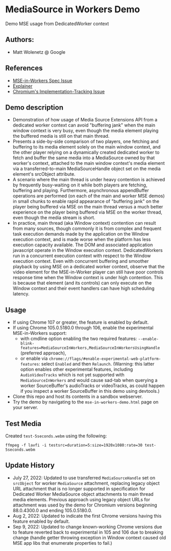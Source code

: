 # MediaSource in Workers Demo
Demo MSE usage from DedicatedWorker context

## Authors:
* Matt Wolenetz @ Google

## References
* [MSE-in-Workers Spec Issue](https://github.com/w3c/media-source/issues/175)
* [Explainer](https://github.com/wicg/media-source/blob/mse-in-workers-using-handle/mse-in-workers-using-handle-explainer.md)
* [Chromium's Implementation-Tracking Issue](https://crbug.com/878133)

## Demo description

* Demonstration of how usage of Media Source Extensions API from a dedicated
  worker context can avoid "buffering jank" when the main window context is
  very busy, even though the media element playing the buffered media is still
  on that main thread.
* Presents a side-by-side comparison of two players, one fetching and buffering
  to its media element solely on the main window context, and the other player
  relying on a dynamically created dedicated worker to fetch and buffer the same
  media into a MediaSource owned by that worker's context, attached to the
  main window context's media element via a transferred-to-main
  MediaSourceHandle object set on the media element's srcObject attribute.
* A scenario where the main thread is under heavy contention is achieved by
  frequently busy-waiting on it while both players are fetching, buffering and
  playing. Furthermore, asynchronous appendBuffer operations are performed (on
  each of the main and worker MSE demos) in small chunks to enable rapid
  appearance of "buffering jank" on the player being buffered via MSE on the
  main thread versus a much better experience on the player being buffered via
  MSE on the worker thread, even though the media stream is short.
* In practice, main thread (aka Window context) contention can result from many
  sources, though commonly it is from complex and frequent task execution
  demands made by the application on the Window execution context, and is made
  worse when the platform has less execution capacity available. The DOM and
  associated application javascript operate in the Window execution context.
  DedicatedWorkers run in a concurrent execution context with respect to the
  Window execution context. Even with concurrent buffering and smoother playback
  by using MSE on a dedicated worker context, observe that the video element for
  the MSE-in-Worker player can still have poor controls response time when the
  Window context is under high contention. This is because that element (and its
  controls) can only execute on the Window context and their event handlers can
  have high scheduling latency.

## Usage
* If using Chrome 107 or greater, the feature is enabled by default.
* If using Chrome 105.0.5180.0 through 106, enable the experimental
  MSE-in-Workers support:
  * with cmdline option enabling the two required features:
    `--enable-blink-features=MediaSourceInWorkers,MediaSourceInWorkersUsingHandle`
    (preferred approach),
  * or enable via `chrome://flags/#enable-experimental-web-platform-features`:
    select `Enabled` and then `Relaunch`. (Warning: this latter option enables
    other experimental features, including `AudioVideoTracks` which is not yet
    supported with `MediaSourceInWorkers` and would cause sad-tab when querying
    a worker SourceBuffer's audioTracks or videoTracks, as could happen if you
    inspect a worker SourceBuffer in this demo using devtools.)
* Clone this repo and host its contents in a sandbox webserver.
* Try the demo by navigating to the `mse-in-workers-demo.html` page on your
  server.

## Test Media
Created `test-5seconds.webm` using the following:

`ffmpeg -f lavfi -i testsrc=duration=5:size=1920x1080:rate=30 test-5seconds.webm`

## Update History

* July 27, 2022: Updated to use transferred `MediaSourceHandle` set on
  `srcObject` for worker `MediaSource` attachment, replacing legacy object URL
  attachment that is no longer supported in specification for Dedicated Worker
  MediaSource object attachments to main thread media elements. Previous
  approach using legacy object URLs for attachment was used by the demo for
  Chromium versions beginning 88.0.4300.0 and ending 105.0.5180.0.
* Aug 2, 2022: Updated to indicate the first Chrome versions having this feature
  enabled by default.
* Sep 9, 2022: Updated to change known-working Chrome versions due to feature
  reverted back to experimental in 105 and 106 due to breaking change (handle
  getter throwing exception in Window context caused old MSE app libs that
  enumerate properties to fail.)
